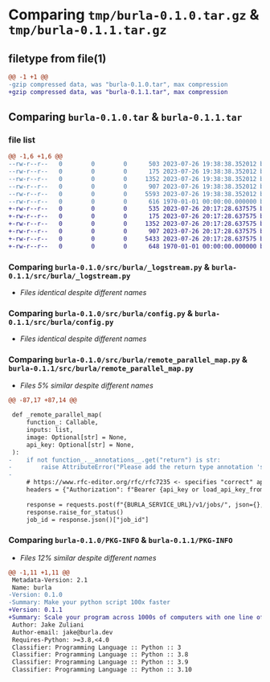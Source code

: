 # Comparing `tmp/burla-0.1.0.tar.gz` & `tmp/burla-0.1.1.tar.gz`

## filetype from file(1)

```diff
@@ -1 +1 @@
-gzip compressed data, was "burla-0.1.0.tar", max compression
+gzip compressed data, was "burla-0.1.1.tar", max compression
```

## Comparing `burla-0.1.0.tar` & `burla-0.1.1.tar`

### file list

```diff
@@ -1,6 +1,6 @@
--rw-r--r--   0        0        0      503 2023-07-26 19:38:38.352012 burla-0.1.0/pyproject.toml
--rw-r--r--   0        0        0      175 2023-07-26 19:38:38.352012 burla-0.1.0/src/burla/__init__.py
--rw-r--r--   0        0        0     1352 2023-07-26 19:38:38.352012 burla-0.1.0/src/burla/_logstream.py
--rw-r--r--   0        0        0      907 2023-07-26 19:38:38.352012 burla-0.1.0/src/burla/config.py
--rw-r--r--   0        0        0     5593 2023-07-26 19:38:38.352012 burla-0.1.0/src/burla/remote_parallel_map.py
--rw-r--r--   0        0        0      616 1970-01-01 00:00:00.000000 burla-0.1.0/PKG-INFO
+-rw-r--r--   0        0        0      535 2023-07-26 20:17:28.637575 burla-0.1.1/pyproject.toml
+-rw-r--r--   0        0        0      175 2023-07-26 20:17:28.637575 burla-0.1.1/src/burla/__init__.py
+-rw-r--r--   0        0        0     1352 2023-07-26 20:17:28.637575 burla-0.1.1/src/burla/_logstream.py
+-rw-r--r--   0        0        0      907 2023-07-26 20:17:28.637575 burla-0.1.1/src/burla/config.py
+-rw-r--r--   0        0        0     5433 2023-07-26 20:17:28.637575 burla-0.1.1/src/burla/remote_parallel_map.py
+-rw-r--r--   0        0        0      648 1970-01-01 00:00:00.000000 burla-0.1.1/PKG-INFO
```

### Comparing `burla-0.1.0/src/burla/_logstream.py` & `burla-0.1.1/src/burla/_logstream.py`

 * *Files identical despite different names*

### Comparing `burla-0.1.0/src/burla/config.py` & `burla-0.1.1/src/burla/config.py`

 * *Files identical despite different names*

### Comparing `burla-0.1.0/src/burla/remote_parallel_map.py` & `burla-0.1.1/src/burla/remote_parallel_map.py`

 * *Files 5% similar despite different names*

```diff
@@ -87,17 +87,14 @@
 
 def _remote_parallel_map(
     function_: Callable,
     inputs: list,
     image: Optional[str] = None,
     api_key: Optional[str] = None,
 ):
-    if not function_.__annotations__.get("return") is str:
-        raise AttributeError("Please add the return type annotation 'str' to your input function.")
-
     # https://www.rfc-editor.org/rfc/rfc7235 <- specifies "correct" api key location
     headers = {"Authorization": f"Bearer {api_key or load_api_key_from_local_config()}"}
 
     response = requests.post(f"{BURLA_SERVICE_URL}/v1/jobs/", json={}, headers=headers)
     response.raise_for_status()
     job_id = response.json()["job_id"]
```

### Comparing `burla-0.1.0/PKG-INFO` & `burla-0.1.1/PKG-INFO`

 * *Files 12% similar despite different names*

```diff
@@ -1,11 +1,11 @@
 Metadata-Version: 2.1
 Name: burla
-Version: 0.1.0
-Summary: Make your python script 100x faster
+Version: 0.1.1
+Summary: Scale your program across 1000s of computers with one line of code.
 Author: Jake Zuliani
 Author-email: jake@burla.dev
 Requires-Python: >=3.8,<4.0
 Classifier: Programming Language :: Python :: 3
 Classifier: Programming Language :: Python :: 3.8
 Classifier: Programming Language :: Python :: 3.9
 Classifier: Programming Language :: Python :: 3.10
```

